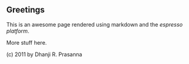 Greetings
---------

This is an awesome page rendered using markdown and the *espresso platform*.

More stuff here.

(c) 2011 by Dhanji R. Prasanna